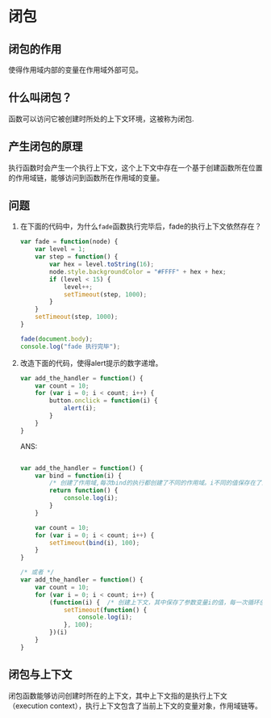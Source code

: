 # 闭包

## 闭包的作用

使得作用域内部的变量在作用域外部可见。

## 什么叫闭包？

函数可以访问它被创建时所处的上下文环境，这被称为闭包.

## 产生闭包的原理
执行函数时会产生一个执行上下文，这个上下文中存在一个基于创建函数所在位置的作用域链，能够访问到函数所在作用域的变量。

## 问题
1. 在下面的代码中，为什么```fade```函数执行完毕后，fade的执行上下文依然存在？
    ```js
    var fade = function(node) {
        var level = 1;
        var step = function() {
            var hex = level.toString(16);
            node.style.backgroundColor = "#FFFF" + hex + hex;
            if (level < 15) {
                level++;
                setTimeout(step, 1000);
            }
        }
        setTimeout(step, 1000);
    }

    fade(document.body);
    console.log("fade 执行完毕");
    ```
2. 改造下面的代码，使得alert提示的数字递增。
    ```js
    var add_the_handler = function() {
        var count = 10;
        for (var i = 0; i < count; i++) {
            button.onclick = function(i) {
                alert(i);
            }
        }
    }
    ```

    ANS:

    ```js
    
    var add_the_handler = function() {
        var bind = function(i) {
            /* 创建了作用域,每次bind的执行都创建了不同的作用域。i不同的值保存在了上下文中。 */
            return function() {
                console.log(i);     
            }
        }

        var count = 10;
        for (var i = 0; i < count; i++) {
            setTimeout(bind(i), 100);
        }
    }

    /* 或者 */
    var add_the_handler = function() {
        var count = 10;
        for (var i = 0; i < count; i++) {
            (function(i) {  /* 创建上下文，其中保存了参数变量i的值，每一次循环创建不同的上下文，也就有了不同的i值 */
                setTimeout(function() {
                    console.log(i);
                }, 100);
            })(i)
        }
    }
    ```
## 闭包与上下文
闭包函数能够访问创建时所在的上下文，其中上下文指的是执行上下文（execution context），执行上下文包含了当前上下文的变量对象，作用域链等。
